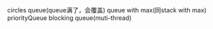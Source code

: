 circles queue(queue满了，会覆盖)
queue with max(同stack with max)
priorityQueue
blocking queue(muti-thread)